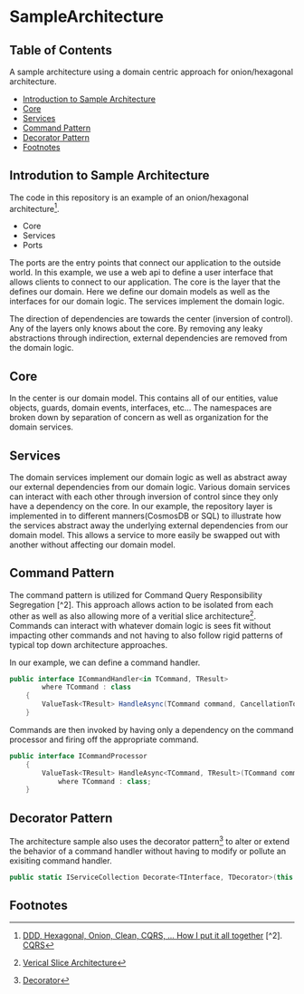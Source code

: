 # SampleArchitecture

## Table of Contents

A sample architecture using a domain centric approach for onion/hexagonal architecture.

* [Introduction to Sample Architecture](#introdution-to-sample-architecture)
* [Core](#core)
* [Services](#services)
* [Command Pattern](#command-pattern)
* [Decorator Pattern](#decorator-pattern)
* [Footnotes](#footnotes)

## Introdution to Sample Architecture

The code in this repository is an example of an onion/hexagonal architecture[^1].

* Core
* Services
* Ports

The ports are the entry points that connect our application to the outside world. In this example, we use a web api to define a user interface that allows clients to connect to our application. The core is the layer that the defines our domain. Here we define our domain models as well as the interfaces for our domain logic. The services implement the domain logic.

The direction of dependencies are towards the center (inversion of control). Any of the layers only knows about the core. By removing any leaky abstractions through indirection, external dependencies are removed from the domain logic.

## Core

In the center is our domain model. This contains all of our entities, value objects, guards, domain events, interfaces, etc... The namespaces are broken down by separation of concern as well as organization for the domain services.

## Services

The domain services implement our domain logic as well as abstract away our external dependencies from our domain logic. Various domain services can interact with each other through inversion of control since they only have a dependency on the core. In our example, the repository layer is implemented in to different manners(CosmosDB or SQL) to illustrate how the services abstract away the underlying external dependencies from our domain model. This allows a service to more easily be swapped out with another without affecting our domain model.

## Command Pattern

The command pattern is utilized for Command Query Responsibility Segregation [^2]. This approach allows action to be isolated from each other as well as also allowing more of a veritial slice architecture[^3]. Commands can interact with whatever domain logic is sees fit without impacting other commands and not having to also follow rigid patterns of typical top down architecture approaches.  

In our example, we can define a command handler.

```csharp
public interface ICommandHandler<in TCommand, TResult>
        where TCommand : class
    {
        ValueTask<TResult> HandleAsync(TCommand command, CancellationToken cancellationToken);
    }
```

Commands are then invoked by having only a dependency on the command processor and firing off the appropriate command.

```csharp
public interface ICommandProcessor
    {
        ValueTask<TResult> HandleAsync<TCommand, TResult>(TCommand command, CancellationToken cancellationToken)
            where TCommand : class;
    }
```

## Decorator Pattern

The architecture sample also uses the decorator pattern[^4] to alter or extend the behavior of a command handler without having to modify or pollute an exisiting command handler.

```csharp
public static IServiceCollection Decorate<TInterface, TDecorator>(this IServiceCollection services)
```

## Footnotes

[^1]: [DDD, Hexagonal, Onion, Clean, CQRS, … How I put it all together](https://medium.com/the-software-architecture-chronicles/ddd-hexagonal-onion-clean-cqrs-how-i-put-it-all-together-f2590c0aa7f6)
[^2]. [CQRS](https://martinfowler.com/bliki/CQRS.html)
[^3]: [Verical Slice Architecture](https://jimmybogard.com/vertical-slice-architecture/)
[^4]: [Decorator](https://en.wikipedia.org/wiki/Decorator_pattern)
